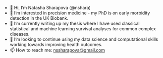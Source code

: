 - 👋 Hi, I’m Natasha Sharapova (@nshara)
- 👀 I’m interested in precision medicine - my PhD is on early morbidity detection in the UK Biobank.
- 🌱 I’m currently writing up my thesis where I have used classical statistical and machine learning survival analyses for common complex diseases.
- 💞️ I’m looking to continue using my data science and computational skills working towards improving health outcomes.
- 📫 How to reach me: nssharapova@gmail.com

<!---
nshara/nshara is a ✨ special ✨ repository because its `README.md` (this file) appears on your GitHub profile.
You can click the Preview link to take a look at your changes.
--->
